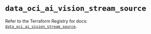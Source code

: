 # `data_oci_ai_vision_stream_source`

Refer to the Terraform Registry for docs: [`data_oci_ai_vision_stream_source`](https://registry.terraform.io/providers/oracle/oci/7.19.0/docs/data-sources/ai_vision_stream_source).
